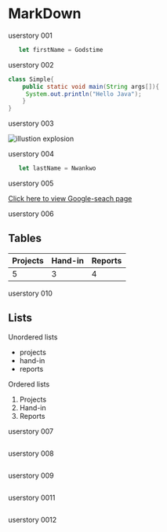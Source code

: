 
# MarkDown
userstory 001

```javascript
   let firstName = Godstime
```

userstory 002
```java
class Simple{  
    public static void main(String args[]){  
     System.out.println("Hello Java");  
    }  
} 
 ```


userstory 003

![illustion explosion](https://image.shutterstock.com/image-illustration/explosion-pink-blue-powder-freeze-600w-1077184466.jpg)


userstory 004
```javascript
   let lastName = Nwankwo
```

userstory 005

[Click here to view Google-seach page](https://www.google.com) 

userstory 006
## Tables
Projects | Hand-in | Reports
------ | ------ | ------
5  |  3  |  4

userstory 010
## Lists

Unordered lists
- projects
- hand-in
- reports


Ordered lists
1. Projects
2. Hand-in
3. Reports

userstory 007
```
```
userstory 008
```
```
userstory 009
```
```
userstory 0011
```
```
userstory 0012
```
```
